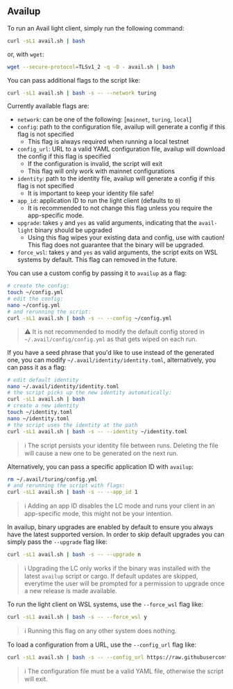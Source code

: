 ## Availup
To run an Avail light client, simply run the following command:
```bash
curl -sL1 avail.sh | bash
```
or, with `wget`:
```bash
wget --secure-protocol=TLSv1_2 -q -O - avail.sh | bash
```
You can pass additional flags to the script like:
```bash
curl -sL1 avail.sh | bash -s -- --network turing
```

Currently available flags are:
* `network`: can be one of the following: [`mainnet`, `turing`, `local`]
* `config`: path to the configuration file, availup will generate a config if this flag is not specified
  * This flag is always required when running a local testnet
* `config_url`: URL to a valid YAML configuration file, availup will download the config if this flag is specified
  * If the configuration is invalid, the script will exit
  * This flag will only work with mainnet configurations
* `identity`: path to the identity file, availup will generate a config if this flag is not specified
  * It is important to keep your identity file safe!
* `app_id`: application ID to run the light client (defaults to `0`)
  * It is recommended to not change this flag unless you require the app-specific mode.
* `upgrade`: takes `y` and `yes` as valid arguments, indicating that the `avail-light` binary should be upgraded
  * Using this flag wipes your existing data and config, use with caution! This flag does not guarantee that the
    binary will be upgraded.
* `force_wsl`: takes `y` and `yes` as valid arguments, the script exits on WSL systems by default. This flag can
  removed in the future.

You can use a custom config by passing it to `availup` as a flag:
```bash
# create the config:
touch ~/config.yml
# edit the config:
nano ~/config.yml
# and rerunning the script:
curl -sL1 avail.sh | bash -s -- --config ~/config.yml
```

> ⚠️ It is not recommended to modify the default config stored in `~/.avail/config/config.yml` as that gets wiped on
> each run.

If you have a seed phrase that you'd like to use instead of the generated one, you can modify
`~/.avail/identity/identity.toml`, alternatively, you can pass it as a flag:
```bash
# edit default identity
nano ~/.avail/identity/identity.toml
# the script picks up the new identity automatically:
curl -sL1 avail.sh | bash
# create a new identity
touch ~/identity.toml
nano ~/identity.toml
# the script uses the identity at the path
curl -sL1 avail.sh | bash -s -- --identity ~/identity.toml
```

> ℹ️ The script persists your identity file between runs. Deleting the file will cause a new one to be generated on
> the next run.

Alternatively, you can pass a specific application ID with `availup`:
```bash
rm ~/.avail/turing/config.yml
# and rerunning the script with flags:
curl -sL1 avail.sh | bash -s -- --app_id 1
```

> ℹ️ Adding an app ID disables the LC mode and runs your client in an app-specific mode, this might not be your
> intention.

In availup, binary upgrades are enabled by default to ensure you always have the latest supported version. In order to skip default 
upgrades you can simply pass the `--upgrade` flag like:
```bash
curl -sL1 avail.sh | bash -s -- --upgrade n
```

> ℹ️ Upgrading the LC only works if the binary was installed with the latest `availup` script or cargo. If default updates are skipped, everytime the user will be prompted for a permission to upgrade once a new release is made available.

To run the light client on WSL systems, use the `--force_wsl` flag like:
```bash
curl -sL1 avail.sh | bash -s -- --force_wsl y
```

> ℹ️ Running this flag on any other system does nothing.

To load a configuration from a URL, use the `--config_url` flag like:
```bash
curl -sL1 avail.sh | bash -s -- --config_url https://raw.githubusercontent.com/availproject/availup/main/configs/sophon.yml
```

> ℹ️ The configuration file must be a valid YAML file, otherwise the script will exit.
